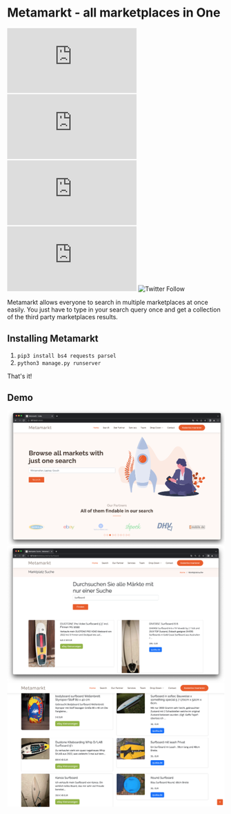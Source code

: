 # Metamarkt - all marketplaces in One

<!--- These are examples. See https://shields.io for others or to customize this set of shields. You might want to include dependencies, project status and licence info here --->
![GitHub repo size](https://img.shields.io/github/repo-size/scottydocs/README-template.md)
![GitHub contributors](https://img.shields.io/github/contributors/scottydocs/README-template.md)
![GitHub stars](https://img.shields.io/github/stars/scottydocs/README-template.md?style=social)
![GitHub forks](https://img.shields.io/github/forks/scottydocs/README-template.md?style=social)
![Twitter Follow](https://img.shields.io/twitter/follow/scottydocs?style=social)

Metamarkt allows everyone to search in multiple marketplaces at once easily. 
You just have to type in your search query once and get a collection of the third party marketplaces results.

## Installing Metamarkt
1. `pip3 install bs4 requests parsel`
2. `python3 manage.py runserver`

That's it!

## Demo

<img src='demo-pics/demo1.png'>
<img src='demo-pics/demo2.png'>
<img src='demo-pics/demo3.png'>
